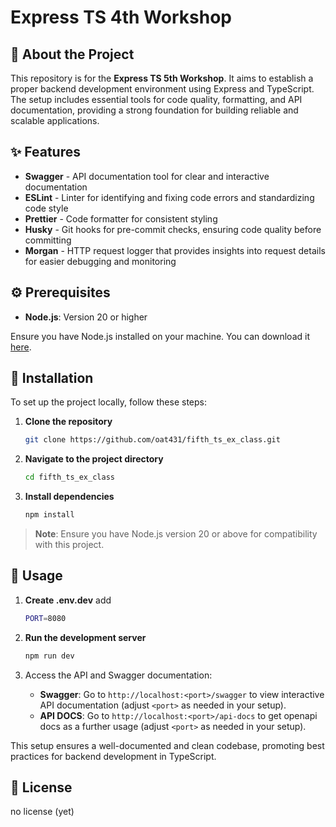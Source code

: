 # Express TS 4th Workshop

## 📝 About the Project

This repository is for the **Express TS 5th Workshop**. It aims to establish a proper backend development environment using Express and TypeScript. The setup includes essential tools for code quality, formatting, and API documentation, providing a strong foundation for building reliable and scalable applications.

## ✨ Features

-   **Swagger** - API documentation tool for clear and interactive documentation
-   **ESLint** - Linter for identifying and fixing code errors and standardizing code style
-   **Prettier** - Code formatter for consistent styling
-   **Husky** - Git hooks for pre-commit checks, ensuring code quality before committing
-   **Morgan** - HTTP request logger that provides insights into request details for easier debugging and monitoring

## ⚙️ Prerequisites

-   **Node.js**: Version 20 or higher

Ensure you have Node.js installed on your machine. You can download it [here](https://nodejs.org/).

## 🔧 Installation

To set up the project locally, follow these steps:

1. **Clone the repository**

    ```bash
    git clone https://github.com/oat431/fifth_ts_ex_class.git
    ```

2. **Navigate to the project directory**

    ```bash
    cd fifth_ts_ex_class
    ```

3. **Install dependencies**

    ```bash
    npm install
    ```

> **Note**: Ensure you have Node.js version 20 or above for compatibility with this project.

## 🚀 Usage

1. **Create .env.dev**
   add

    ```bash
    PORT=8080
    ```

2. **Run the development server**

    ```bash
    npm run dev
    ```

3. Access the API and Swagger documentation:
    - **Swagger**: Go to `http://localhost:<port>/swagger` to view interactive API documentation (adjust `<port>` as needed in your setup).
    - **API DOCS**: Go to `http://localhost:<port>/api-docs` to get openapi docs as a further usage (adjust `<port>` as needed in your setup).

This setup ensures a well-documented and clean codebase, promoting best practices for backend development in TypeScript.

## 📄 License

no license (yet)
